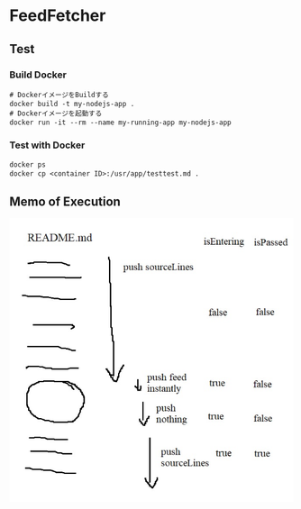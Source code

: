 # FeedFetcher

## Test

### Build Docker

```dos
# DockerイメージをBuildする
docker build -t my-nodejs-app .
# Dockerイメージを起動する
docker run -it --rm --name my-running-app my-nodejs-app
```

### Test with Docker

```dos
docker ps
docker cp <container ID>:/usr/app/testtest.md .
```

## Memo of Execution

![](test/memo_writeFeedToText.jpg)
